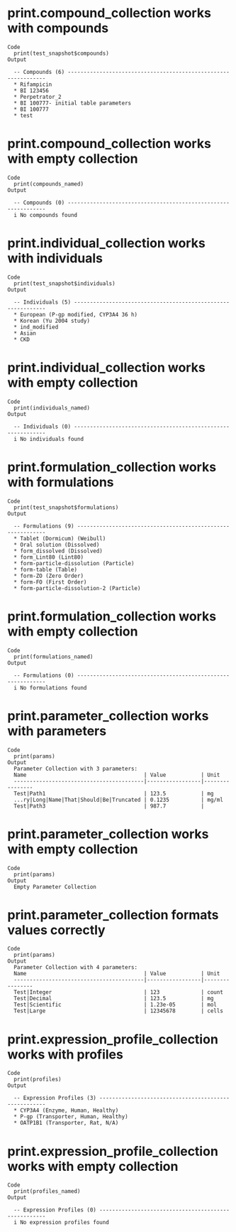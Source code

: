 # print.compound_collection works with compounds

    Code
      print(test_snapshot$compounds)
    Output
      
      -- Compounds (6) ---------------------------------------------------------------
      * Rifampicin
      * BI 123456
      * Perpetrator_2
      * BI 100777- initial table parameters
      * BI 100777
      * test

# print.compound_collection works with empty collection

    Code
      print(compounds_named)
    Output
      
      -- Compounds (0) ---------------------------------------------------------------
      i No compounds found

# print.individual_collection works with individuals

    Code
      print(test_snapshot$individuals)
    Output
      
      -- Individuals (5) -------------------------------------------------------------
      * European (P-gp modified, CYP3A4 36 h)
      * Korean (Yu 2004 study)
      * ind_modified
      * Asian
      * CKD

# print.individual_collection works with empty collection

    Code
      print(individuals_named)
    Output
      
      -- Individuals (0) -------------------------------------------------------------
      i No individuals found

# print.formulation_collection works with formulations

    Code
      print(test_snapshot$formulations)
    Output
      
      -- Formulations (9) ------------------------------------------------------------
      * Tablet (Dormicum) (Weibull)
      * Oral solution (Dissolved)
      * form_dissolved (Dissolved)
      * form_Lint80 (Lint80)
      * form-particle-dissolution (Particle)
      * form-table (Table)
      * form-ZO (Zero Order)
      * form-FO (First Order)
      * form-particle-dissolution-2 (Particle)

# print.formulation_collection works with empty collection

    Code
      print(formulations_named)
    Output
      
      -- Formulations (0) ------------------------------------------------------------
      i No formulations found

# print.parameter_collection works with parameters

    Code
      print(params)
    Output
      Parameter Collection with 3 parameters:
      Name                                     | Value           | Unit
      -----------------------------------------|-----------------|----------------
      Test|Path1                               | 123.5           | mg
      ...ry|Long|Name|That|Should|Be|Truncated | 0.1235          | mg/ml
      Test|Path3                               | 987.7           | 

# print.parameter_collection works with empty collection

    Code
      print(params)
    Output
      Empty Parameter Collection

# print.parameter_collection formats values correctly

    Code
      print(params)
    Output
      Parameter Collection with 4 parameters:
      Name                                     | Value           | Unit
      -----------------------------------------|-----------------|----------------
      Test|Integer                             | 123             | count
      Test|Decimal                             | 123.5           | mg
      Test|Scientific                          | 1.23e-05        | mol
      Test|Large                               | 12345678        | cells

# print.expression_profile_collection works with profiles

    Code
      print(profiles)
    Output
      
      -- Expression Profiles (3) -----------------------------------------------------
      * CYP3A4 (Enzyme, Human, Healthy)
      * P-gp (Transporter, Human, Healthy)
      * OATP1B1 (Transporter, Rat, N/A)

# print.expression_profile_collection works with empty collection

    Code
      print(profiles_named)
    Output
      
      -- Expression Profiles (0) -----------------------------------------------------
      i No expression profiles found

